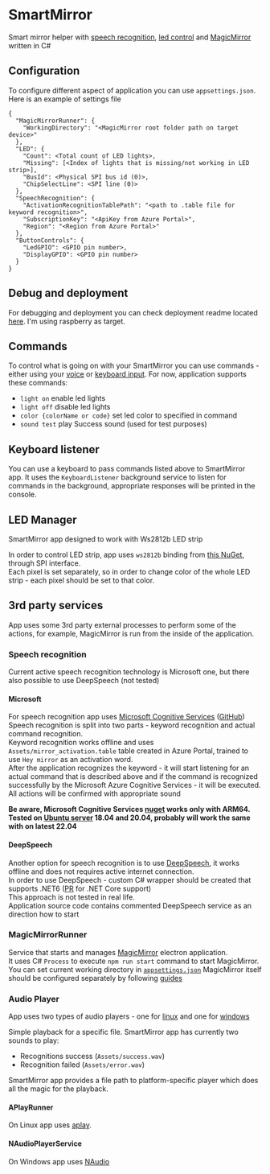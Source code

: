 # SmartMirror

Smart mirror helper with [speech recognition](#speech-recognition), [led control](#led-Manager) and [MagicMirror](#magicmirrorrunner) written in C#

## Configuration

To configure different aspect of application you can use `appsettings.json`.  
Here is an example of settings file
```
{
  "MagicMirrorRunner": {
    "WorkingDirectory": "<MagicMirror root folder path on target device>"
  },
  "LED": {
    "Count": <Total count of LED lights>,
    "Missing": [<Index of lights that is missing/not working in LED strip>],
    "BusId": <Physical SPI bus id (0)>,
    "ChipSelectLine": <SPI line (0)>
  },
  "SpeechRecognition": {
    "ActivationRecognitionTablePath": "<path to .table file for keyword recognition>",
    "SubscriptionKey": "<ApiKey from Azure Portal>",
    "Region": "<Region from Azure Portal>"
  },
  "ButtonControls": {
    "LedGPIO": <GPIO pin number>,
    "DisplayGPIO": <GPIO pin number>
  }
}
```

## Debug and deployment

For debugging and deployment you can check deployment readme located [here](scripts/raspberry_deploy_readme.md). I'm using raspberry as target.

## Commands

To control what is going on with your SmartMirror you can use commands - either using your [voice](#speech-recognition) or [keyboard input](#Keyboard-listener). For now, application supports these commands:

-  `light on` enable led lights
-  `light off` disable led lights
-  `color {colorName or code}` set led color to specified in command
-  `sound test` play Success sound (used for test purposes)

## Keyboard listener

You can use a keyboard to pass commands listed above to SmartMirror app. It uses the `KeyboardListener` background service to listen for commands in the background, appropriate responses will be printed in the console.

## LED Manager

SmartMirror app designed to work with Ws2812b LED strip

In order to control LED strip, app uses `ws2812b` binding from [this NuGet](https://www.nuget.org/packages/Iot.Device.Bindings/), through SPI interface.  
Each pixel is set separately, so in order to change color of the whole LED strip - each pixel should be set to that color.

## 3rd party services

App uses some 3rd party external processes to perform some of the actions, for example, MagicMirror is run from the inside of the application.

### Speech recognition

Current active speech recognition technology is Microsoft one, but there also possible to use DeepSpeech (not tested)

#### Microsoft

For speech recognition app uses [Microsoft Cognitive Services](https://docs.microsoft.com/en-us/azure/cognitive-services/speech-service/) ([GitHub](https://github.com/Azure-Samples/cognitive-services-speech-sdk))  
Speech recognition is split into two parts - keyword recognition and actual command recognition.  
Keyword recognition works offline and uses `Assets/mirror_activation.table` table created in Azure Portal, trained to use `Hey mirror` as an activation word.  
After the application recognizes the keyword - it will start listening for an actual command that is described above and if the command is recognized successfully by the Microsoft Azure Cognitive Services - it will be executed.  
All actions will be confirmed with appropriate sound

**Be aware, Microsoft Cognitive Services [nuget](https://www.nuget.org/packages/Microsoft.CognitiveServices.Speech) works only with ARM64. Tested on [Ubuntu server](https://ubuntu.com/download/raspberry-pi) 18.04 and 20.04, probably will work the same with on latest 22.04**

#### DeepSpeech

Another option for speech recognition is to use [DeepSpeech](https://github.com/mozilla/DeepSpeech), it works offline and does not requires active internet connection.  
In order to use DeepSpeech - custom C# wrapper should be created that supports .NET6 ([PR](https://github.com/mozilla/DeepSpeech/pull/3373) for .NET Core support)  
This approach is not tested in real life.  
Application source code contains commented DeepSpeech service as an direction how to start

### MagicMirrorRunner

Service that starts and manages [MagicMirror](https://github.com/MichMich/MagicMirror) electron application.  
It uses C# `Process` to execute `npm run start` command to start MagicMirror.
You can set current working directory in [`appsettings.json`](#configuration)
MagicMirror itself should be configured separately by following [guides](https://docs.magicmirror.builders/)

### Audio Player

App uses two types of audio players - one for [linux](#aplayrunner) and one for [windows](#naudioplayerservice)

Simple playback for a specific file. SmartMirror app has currently two sounds to play:
-  Recognitions success (`Assets/success.wav`)
-  Recognition failed (`Assets/error.wav`)

SmartMirror app provides a file path to platform-specific player which does all the magic for the playback.

#### APlayRunner

On Linux app uses [aplay](http://manpages.ubuntu.com/manpages/focal/man1/aplay.1.html).

#### NAudioPlayerService

On Windows app uses [NAudio](https://github.com/naudio/NAudio)
